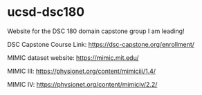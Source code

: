 # ucsd-dsc180
Website for the DSC 180 domain capstone group I am leading!

DSC Capstone Course Link: https://dsc-capstone.org/enrollment/

MIMIC dataset website: https://mimic.mit.edu/

MIMIC III: https://physionet.org/content/mimiciii/1.4/

MIMIC IV: https://physionet.org/content/mimiciv/2.2/


